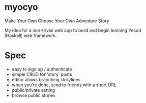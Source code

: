 myocyo
======

Make Your Own Choose Your Own Adventure Story

My idea for a non-trivial web app to build and begin learning Yesod (Haskell) web framework.

# Spec

* easy to sign up / authenticate
* simple CRUD for 'story' posts
* editor allows branching storylines
* when you're done, send to friends with a short URL
* public/private setting
* browse public stories

